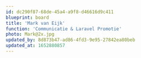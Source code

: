 ```yaml
---
id: dc290f87-68de-45a4-a9f8-d46616d9c411
blueprint: board
title: 'Mark van Eijk'
function: 'Communicatie & Laravel Promotie'
photo: Mark@2x.jpg
updated_by: 8d873b47-ad86-4fd3-9e95-27842ea80beb
updated_at: 1652880857
---
```

